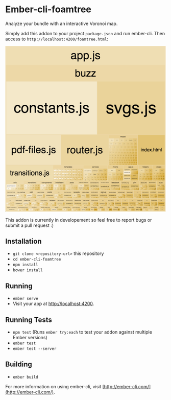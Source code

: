 # Ember-cli-foamtree

Analyze your bundle with an interactive Voronoi map.

Simply add this addon to your project `package.json` and run ember-cli.
Then access to `http://localhost:4200/foamtree.html`:

![ember-cli-foamtree](./map.png)

This addon is currently in developement so feel free to report bugs or submit a pull request :)

## Installation

* `git clone <repository-url>` this repository
* `cd ember-cli-foamtree`
* `npm install`
* `bower install`

## Running

* `ember serve`
* Visit your app at [http://localhost:4200](http://localhost:4200).

## Running Tests

* `npm test` (Runs `ember try:each` to test your addon against multiple Ember versions)
* `ember test`
* `ember test --server`

## Building

* `ember build`

For more information on using ember-cli, visit [http://ember-cli.com/](http://ember-cli.com/).
